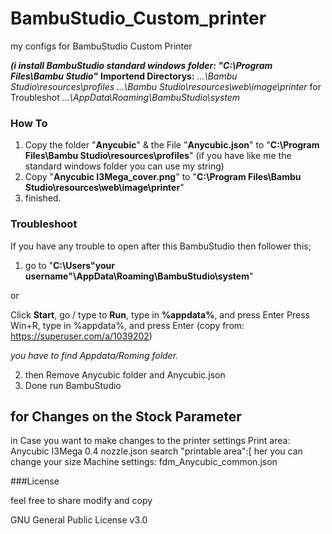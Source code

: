 # BambuStudio_Custom_printer

my configs for BambuStudio Custom Printer

_**(i install BambuStudio standard windows folder: "C:\Program Files\Bambu Studio"**_
**Importend Directorys:**
_...\Bambu Studio\resources\profiles_
_...\Bambu Studio\resources\web\image\printer_
for Troubleshot
_...\AppData\Roaming\BambuStudio\system_

### How To

1. Copy the folder "**Anycubic**" & the File "**Anycubic.json**"  to "**C:\Program Files\Bambu Studio\resources\profiles**" (if you have like me the standard windows folder you can use my string)
2. Copy "**Anycubic I3Mega_cover.png**" to "**C:\Program Files\Bambu Studio\resources\web\image\printer**"
3. finished.

### Troubleshoot

If you have any trouble to open after this BambuStudio then follower this;

1. go to "**C:\Users\"your username"\AppData\Roaming\BambuStudio\system**"

or

Click **Start**, go / type to **Run**, type in **%appdata%**, and press Enter Press Win+R, type in %appdata%, and press Enter
(copy from: <https://superuser.com/a/1039202>)

_you have to find Appdata/Roming folder._

2. then Remove Anycubic folder and Anycubic.json
3. Done run BambuStudio

## for Changes on the Stock Parameter

in Case you want to make changes to the printer settings
Print area: Anycubic I3Mega 0.4 nozzle.json search "printable area":[ her you can change your size
Machine settings: fdm_Anycubic_common.json


###License 

feel free to share modify and copy

GNU General Public License v3.0
